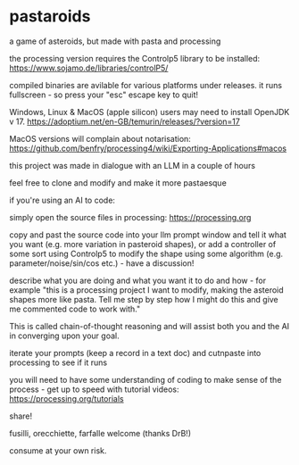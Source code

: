 # pastaroids
a game of asteroids, but made with pasta and processing

the processing version requires the Controlp5 library to be installed:
https://www.sojamo.de/libraries/controlP5/

compiled binaries are avilable for various platforms under releases.
it runs fullscreen - so press your "esc" escape key to quit!

Windows, Linux & MacOS (apple silicon) users may need to install OpenJDK v 17.
https://adoptium.net/en-GB/temurin/releases/?version=17

MacOS versions will complain about notarisation:
https://github.com/benfry/processing4/wiki/Exporting-Applications#macos

this project was made in dialogue with an LLM in a couple of hours

feel free to clone and modify and make it more pastaesque

if you're using an AI to code:

simply open the source files in processing: https://processing.org

copy and past the source code into your llm prompt window and tell it what you want (e.g. more variation in pasteroid shapes), or add a controller of some sort using Controlp5 to modify the shape using some algorithm (e.g. parameter/noise/sin/cos etc.) - have a discussion!

describe what you are doing and what you want it to do and how - for example "this is a processing project I want to modify, making the asteroid shapes more like pasta. Tell me step by step how I might do this and give me commented code to work with."

This is called chain-of-thought reasoning and will assist both you and the AI in converging upon your goal.

iterate your prompts (keep a record in a text doc) and cutnpaste into processing to see if it runs

you will need to have some understanding of coding to make sense of the process - get up to speed with tutorial videos: https://processing.org/tutorials

share!

fusilli, orecchiette, farfalle welcome (thanks DrB!)

consume at your own risk.
